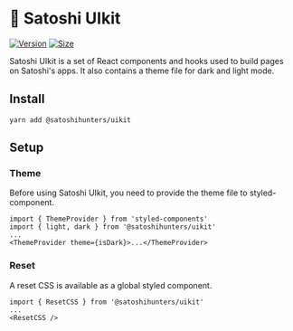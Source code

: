 # 🥞 Satoshi UIkit

[![Version](https://img.shields.io/npm/v/@satoshihunters/uikit)](https://www.npmjs.com/package/@satoshihunters/uikit) [![Size](https://img.shields.io/bundlephobia/min/@satoshihunters/uikit)](https://www.npmjs.com/package/@satoshihunters/uikit)

Satoshi UIkit is a set of React components and hooks used to build pages on Satoshi's apps. It also contains a theme file for dark and light mode.

## Install

`yarn add @satoshihunters/uikit`

## Setup

### Theme

Before using Satoshi UIkit, you need to provide the theme file to styled-component.

```
import { ThemeProvider } from 'styled-components'
import { light, dark } from '@satoshihunters/uikit'
...
<ThemeProvider theme={isDark}>...</ThemeProvider>
```

### Reset

A reset CSS is available as a global styled component.

```
import { ResetCSS } from '@satoshihunters/uikit'
...
<ResetCSS />
```
